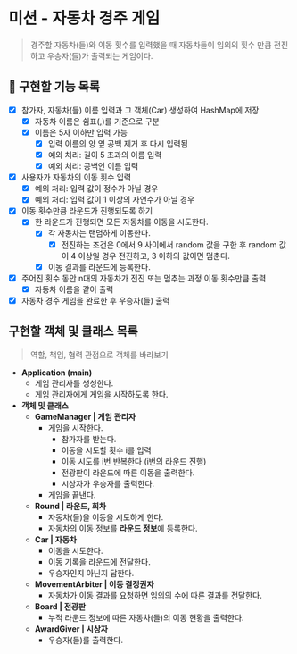 # **미션 - 자동차 경주 게임**

> 경주할 자동차(들)와 이동 횟수를 입력했을 때 자동차들이 임의의 횟수 만큼 전진하고 우승자(들)가 출력되는 게임이다.

## **🚀 구현할 기능 목록**

- [x]  참가자, 자동차(들) 이름 입력과 그 객체(Car) 생성하여 HashMap에 저장
    - [x]  자동차 이름은 쉼표(,)를 기준으로 구분
    - [x]  이름은 5자 이하만 입력 가능
        - [x]  입력 이름의 양 옆 공백 제거 후 다시 입력됨
        - [x]  예외 처리: 길이 5 초과의 이름 입력
        - [x]  예외 처리: 공백인 이름 입력
- [x]  사용자가 자동차의 이동 횟수 입력
    - [x]  예외 처리: 입력 값이 정수가 아닐 경우
    - [x]  예외 처리: 입력 값이 1 이상의 자연수가 아닐 경우
- [x]  이동 횟수만큼 라운드가 진행되도록 하기
    - [x]  한 라운드가 진행되면 모든 자동차를 이동을 시도한다.
        - [x]  각 자동차는 랜덤하게 이동한다.
            - [x]  전진하는 조건은 0에서 9 사이에서 random 값을 구한 후 random 값이 4 이상일 경우 전진하고, 3 이하의 값이면 멈춘다.
        - [x]  이동 결과를 라운드에 등록한다.
- [x]  주어진 횟수 동안 n대의 자동차가 전진 또는 멈추는 과정 이동 횟수만큼 출력
    - [x]  자동차 이름을 같이 출력
- [x]  자동차 경주 게임을 완료한 후 우승자(들) 출력

## 구현할 객체 및 클래스 목록

> 역할, 책임, 협력 관점으로 객체를 바라보기

- **Application (main)**
    - 게임 관리자를 생성한다.
    - 게임 관리자에게 게임을 시작하도록 한다.
- **객체 및 클래스**
    - **GameManager | 게임 관리자**
        - 게임을 시작한다.
            - 참가자를 받는다.
            - 이동을 시도할 횟수 i를 입력
            - 이동 시도를 i번 반복한다 (i번의 라운드 진행)
            - 전광판이 라운드에 따른 이동을 출력한다.
            - 시상자가 우승자를 출력한다.
        - 게임을 끝낸다.
    - **Round | 라운드, 회차**
        - 자동차(들)을 이동을 시도하게 한다.
        - 자동차의 이동 정보를 **라운드 정보**에 등록한다.
    - **Car | 자동차**
        - 이동을 시도한다.
        - 이동 기록을 라운드에 전달한다.
        - 우승자인지 아닌지 답한다.
    - **MovementArbiter | 이동 결정권자**
        - 자동차가 이동 결과를 요청하면 임의의 수에 따른 결과를 전달한다.
    - **Board | 전광판**
        - 누적 라운드 정보에 따른 자동차(들)의 이동 현황을 출력한다.
    - **AwardGiver | 시상자**
        - 우승자(들)를 출력한다.
